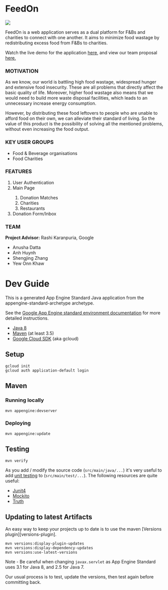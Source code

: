 # FeedOn 

<img src="src/main/webapp/assets/Banner.png">

FeedOn is a web application serves as a dual platform for F&Bs and charities to connect with one another. It aims to minimize food wastage by redistributing excess food from F&Bs to charities. 

Watch the live demo for the application <a href="https://www.youtube.com/watch?v=xlqRs-MqeXA&feature=youtu.be">here</a>, and view our team proposal <a href="https://github.com/anushadatta/FeedOn/blob/master/src/main/webapp/assets/FeedOn.pptx">here.</a> 

### MOTIVATION 

As we know, our world is battling high food wastage, widespread hunger and extensive food insecurity. These are all problems that directly affect the basic quality of life. Moreover, higher food wastage also means that we would need to build more waste disposal facilities, which leads to an unnecessary increase energy consumption. 

However, by distributing these food leftovers to people who are unable to afford food on their own, we can alleviate their standard of living. So the value of this product is the possibility of solving all the mentioned problems, without even increasing the food output. 

### KEY USER GROUPS

* Food & Beverage organisations
* Food Charities 

### FEATURES

<ol>
    <li>User Authentication</li>
    <li>Main Page </li>
    <ol>
        <li>Donation Matches</li>
        <li>Charities</li>
        <li>Restaurants </li>
    </ol>
    <li>Donation Form/Inbox </li>
</ol>

### TEAM 

<b>Project Advisor:</b> Rashi Karanpuria, Google 

* Anusha Datta
* Anh Huynh
* Shengjing Zhang
* Yew Onn Khaw

# Dev Guide
This is a generated App Engine Standard Java application from the appengine-standard-archetype archetype.

See the [Google App Engine standard environment documentation][ae-docs] for more
detailed instructions.

[ae-docs]: https://cloud.google.com/appengine/docs/java/

- [Java 8](http://www.oracle.com/technetwork/java/javase/downloads/index.html)
- [Maven](https://maven.apache.org/download.cgi) (at least 3.5)
- [Google Cloud SDK](https://cloud.google.com/sdk/) (aka gcloud)

## Setup

    gcloud init
    gcloud auth application-default login

## Maven

### Running locally

    mvn appengine:devserver

### Deploying

    mvn appengine:update

## Testing

    mvn verify

As you add / modify the source code (`src/main/java/...`) it's very useful to add
[unit testing](https://cloud.google.com/appengine/docs/java/tools/localunittesting)
to (`src/main/test/...`). The following resources are quite useful:

- [Junit4](http://junit.org/junit4/)
- [Mockito](http://mockito.org/)
- [Truth](http://google.github.io/truth/)

## Updating to latest Artifacts

An easy way to keep your projects up to date is to use the maven [Versions plugin][versions-plugin].

    mvn versions:display-plugin-updates
    mvn versions:display-dependency-updates
    mvn versions:use-latest-versions

Note - Be careful when changing `javax.servlet` as App Engine Standard uses 3.1 for Java 8, and 2.5
for Java 7.

Our usual process is to test, update the versions, then test again before committing back.

[plugin]: http://www.mojohaus.org/versions-maven-plugin/
